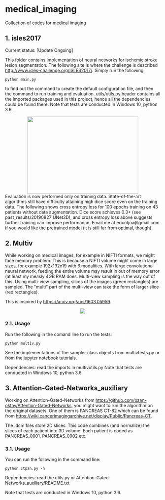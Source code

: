 # medical_imaging
Collection of codes for medical imaging

## 1. isles2017

Current status: [Update Ongoing]

This folder contains implementation of neural networks for ischemic stroke lesion segmentation. The following site is where the challenge is described http://www.isles-challenge.org/ISLES2017/.
Simply run the following
```
python main.py
```
to find out the command to create the default configuration file, and then the command to run training and evaluation.
utils/utils.py header contains all the imported packages used in this project, hence all the dependencies could be found there.
Note that tests are conducted in Windows 10, python 3.6. 


<div align="center">
  <img width="360" height="250" src="https://github.com/etjoa003/medical_imaging/blob/master/isles2017/past_results/20190827%20UNet3D/UNet3D_XXXXXX_loss_100.jpg?raw=true">
</div>
Evaluation is now performed only on training data. State-of-the-art algorithms still have difficulty attaining high dice score even on the training data. The following shows cross entropy loss for 100 epochs training on 43 patients without data augmentation. Dice score achieves 0.3+ (see past_results/20190827 UNet3D), and cross entropy loss above suggests further training can improve performance. Email me at ericotjoa@gmail.com if you would like the pretrained model (it is still far from optimal, though).

## 2. Multiv
While working on medical images, for example in NIFTI formats, we might face memory problem. This is because a NIFTI volume might come in large sizes, for example 192x192x19 with 6 modalities. With large convolutional neural network, feeding the entire volume may result in out of memory error (at least my measly 4GB RAM does. Multi-view sampling is the way out of this. Using multi-view sampling, slices of the images (green rectangles) are sampled. The "multi" part of the multi-view can take the form of larger slice (red rectangles).

This is inspired by https://arxiv.org/abs/1603.05959.

<div align="center">
  <img src="https://github.com/etjoa003/medical_imaging/blob/master/multiv/Image%20Store/dualview2D_test.gif">
</div>

### 2.1. Usage
Run the following in the comand line to run the tests: 
```
python multiv.py
```

See the implementations of the sampler class objects from multivtests.py or from the jupyter notebook tutorials.

Dependencies: read the imports in multivutils.py
Note that tests are conducted in Windows 10, python 3.6. 


## 3. Attention-Gated-Networks_auxiliary
Working on Attention-Gated-Networks from https://github.com/ozan-oktay/Attention-Gated-Networks,
you might want to run the algorithm on the original datasets. One of them is PANCREAS CT-82 which
can be found from https://wiki.cancerimagingarchive.net/display/Public/Pancreas-CT.

The .dcm files store 2D slices. This code combines (and normalize) the slices of each patient 
into 3D volume. Each patient is coded as PANCREAS_0001, PANCREAS_0002 etc.

### 3.1. Usage
You can run the following in the command line:   
```
python ctpan.py -h
```

Dependencies: read the utils.py or Attention-Gated-Networks_auxiliary/README.txt

Note that tests are conducted in Windows 10, python 3.6. 
